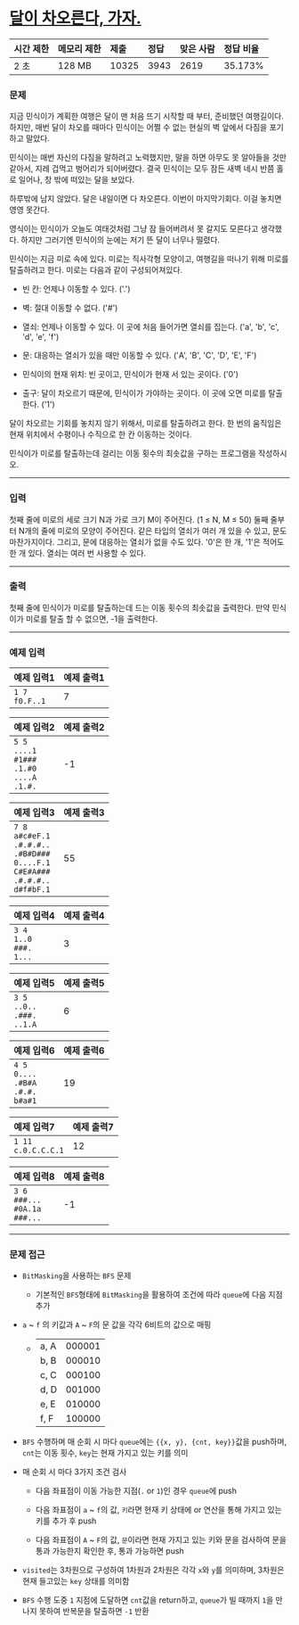 # [달이 차오른다, 가자.](https://www.acmicpc.net/problem/1194)

<div align = center>

| 시간 제한 | 메모리 제한 | 제출  | 정답 | 맞은 사람 | 정답 비율 |
| :-------- | :---------- | :---- | :--- | :-------- | :-------- |
| 2 초      | 128 MB      | 10325 | 3943 | 2619      | 35.173%   |

</div>

### 문제

지금 민식이가 계획한 여행은 달이 맨 처음 뜨기 시작할 때 부터, 준비했던 여행길이다. 하지만, 매번 달이 차오를 때마다 민식이는 어쩔 수 없는 현실의 벽 앞에서 다짐을 포기하고 말았다.

민식이는 매번 자신의 다짐을 말하려고 노력했지만, 말을 하면 아무도 못 알아들을 것만 같아서, 지레 겁먹고 벙어리가 되어버렸다. 결국 민식이는 모두 잠든 새벽 네시 반쯤 홀로 일어나, 창 밖에 떠있는 달을 보았다.

하루밖에 남지 않았다. 달은 내일이면 다 차오른다. 이번이 마지막기회다. 이걸 놓치면 영영 못간다.

영식이는 민식이가 오늘도 여태것처럼 그냥 잠 들어버려서 못 갈지도 모른다고 생각했다. 하지만 그러기엔 민식이의 눈에는 저기 뜬 달이 너무나 떨렸다.

민식이는 지금 미로 속에 있다. 미로는 직사각형 모양이고, 여행길을 떠나기 위해 미로를 탈출하려고 한다. 미로는 다음과 같이 구성되어져있다.

  - 빈 칸: 언제나 이동할 수 있다. ('.')

  - 벽: 절대 이동할 수 없다. ('#')

  - 열쇠: 언제나 이동할 수 있다. 이 곳에 처음 들어가면 열쇠를 집는다. ('a', 'b', 'c', 'd', 'e', 'f')

  - 문: 대응하는 열쇠가 있을 때만 이동할 수 있다. ('A', 'B', 'C', 'D', 'E', 'F')

  - 민식이의 현재 위치: 빈 곳이고, 민식이가 현재 서 있는 곳이다. ('0')

  - 출구: 달이 차오르기 때문에, 민식이가 가야하는 곳이다. 이 곳에 오면 미로를 탈출한다. ('1')

달이 차오르는 기회를 놓치지 않기 위해서, 미로를 탈출하려고 한다. 한 번의 움직임은 현재 위치에서 수평이나 수직으로 한 칸 이동하는 것이다.

민식이가 미로를 탈출하는데 걸리는 이동 횟수의 최솟값을 구하는 프로그램을 작성하시오.

---

### 입력

첫째 줄에 미로의 세로 크기 N과 가로 크기 M이 주어진다. (1 ≤ N, M ≤ 50) 둘째 줄부터 N개의 줄에 미로의 모양이 주어진다. 같은 타입의 열쇠가 여러 개 있을 수 있고, 문도 마찬가지이다. 그리고, 문에 대응하는 열쇠가 없을 수도 있다. '0'은 한 개, '1'은 적어도 한 개 있다. 열쇠는 여러 번 사용할 수 있다.

---

### 출력

첫째 줄에 민식이가 미로를 탈출하는데 드는 이동 횟수의 최솟값을 출력한다. 만약 민식이가 미로를 탈출 할 수 없으면, -1을 출력한다.

---

### 예제 입력

| 예제 입력1          | 예제 출력1 |
| :------------------ | :--------- |
| `1 7`<br/>`f0.F..1` | 7          |

| 예제 입력2                                                        | 예제 출력2 |
| :---------------------------------------------------------------- | :--------- |
| `5 5`<br/>`....1`<br/>`#1###`<br/>`.1.#0`<br/>`....A`<br/>`.1.#.` | -1         |

| 예제 입력3                                                                                                     | 예제 출력3 |
| :------------------------------------------------------------------------------------------------------------- | :--------- |
| `7 8`<br/>`a#c#eF.1`<br/>`.#.#.#..`<br/>`.#B#D###`<br/>`0....F.1`<br/>`C#E#A###`<br/>`.#.#.#..`<br/>`d#f#bF.1` | 55         |

| 예제 입력4                             | 예제 출력4 |
| :------------------------------------- | :--------- |
| `3 4`<br/>`1..0`<br/>`###.`<br/>`1...` | 3          |

| 예제 입력5                                | 예제 출력5 |
| :---------------------------------------- | :--------- |
| `3 5`<br/>`..0..`<br/>`.###.`<br/>`..1.A` | 6          |

| 예제 입력6                                            | 예제 출력6 |
| :---------------------------------------------------- | :--------- |
| `4 5`<br/>`0....`<br/>`.#B#A`<br/>`.#.#.`<br/>`b#a#1` | 19         |

| 예제 입력7               | 예제 출력7 |
| :----------------------- | :--------- |
| `1 11`<br/>`c.0.C.C.C.1` | 12         |

| 예제 입력8                                   | 예제 출력8 |
| :------------------------------------------- | :--------- |
| `3 6`<br/>`###...`<br/>`#0A.1a`<br/>`###...` | -1         |

---

### 문제 접근

  - `BitMasking`을 사용하는 `BFS` 문제

    - 기본적인 `BFS`형태에 `BitMasking`을 활용하여 조건에 따라 `queue`에 다음 지점 추가

  - `a` ~ `f` 의 키값과 `A` ~ `F`의 문 값을 각각 6비트의 값으로 매핑

    - <table>
        <tr>
          <td>a, A</td>
          <td>000001</td>
        </tr>
        <tr>
          <td>b, B</td>
          <td>000010</td>
        </tr>
        <tr>
          <td>c, C</td>
          <td>000100</td>
        </tr>
        <tr>
          <td>d, D</td>
          <td>001000</td>
        </tr>
        <tr>
          <td>e, E</td>
          <td>010000</td>
        </tr>
        <tr>
          <td>f, F</td>
          <td>100000</td>
        </tr>    
      </table>

  - `BFS` 수행하며 매 순회 시 마다 `queue`에는 `{{x, y}, {cnt, key}}`값을 push하며, `cnt`는 이동 횟수, `key`는 현재 가지고 있는 키를 의미

  - 매 순회 시 마다 3가지 조건 검사

    - 다음 좌표점이 이동 가능한 지점(`.` or `1`)인 경우 `queue`에 push

    - 다음 좌표점이 `a` ~ `f`의 값, `키`라면 현재 키 상태에 or 연산을 통해 가지고 있는 키를 추가 후 push

    - 다음 좌표점이 `A` ~ `F`의 값, `문`이라면 현재 가지고 있는 키와 문을 검사하여 문을 통과 가능한지 확인한 후, 통과 가능하면 push

  - `visited`는 3차원으로 구성하여 1차원과 2차원은 각각 `x`와 `y`를 의미하며, 3차원은 현재 들고있는 `key` 상태를 의미함

  - `BFS` 수행 도중 `1` 지점에 도달하면 `cnt`값을 return하고, `queue`가 빌 때까지 `1`을 만나지 못하여 반복문을 탈출하면 `-1` 반환